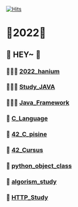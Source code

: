 [![Hits](https://hits.seeyoufarm.com/api/count/incr/badge.svg?url=https%3A%2F%2Fgithub.com%2FKang-SeoHyun%2F&count_bg=%2379C83D&title_bg=%23555555&icon=&icon_color=%23E7E7E7&title=hits&edge_flat=false)](https://hits.seeyoufarm.com)

# 💛2022💛

## 👋 HEY~ 👋

### 👩🏻‍💻 [2022_hanium](https://github.com/Kang-SeoHyun/2022_hanium)
### 👩🏻‍💻 [Study_JAVA](https://github.com/Kang-SeoHyun/Study_JAVA)
### 👩🏻‍💻 [Java_Framework](https://github.com/Kang-SeoHyun/Java_Framework)
### 🎨 [C_Language](https://github.com/Kang-SeoHyun/C_Language)
### 🎨 [42_C_pisine](https://github.com/Kang-SeoHyun/42_C_pisine)
### 🎨 [42_Cursus](https://github.com/Kang-SeoHyun/42_Cursus)
### 🤖 [python_object_class](https://github.com/Kang-SeoHyun/python_object_class)
### 🤖 [algorism_study](https://github.com/Kang-SeoHyun/algorism_study)
### 🎃 [HTTP_Study](https://github.com/Kang-SeoHyun/HTTP_Study)

<!--
C - 임베디드 하드웨어개발  
java - 대기업, 금융권, 국가기관, 웹  
     - 프레임 워크 : 스프링    
python - 스타트업, 인공지능 연구, 데이터 엔지니어
       - 프레임 워크: 플라스크(죽어감), D장고(묵직), fast api(요즘 추세)    
java script - 웹 프론트, 백  
            - 프레임 워크: 노드js(런타임환경), 네스트js
type script - 웹 풀스택, 웹개발 아니면 의미없음
            - 프레임 워크: 노드  
pyscrip - 파이썬버전 html 코딩
kotlin - 자바 대체 언어, 문법깔끔하고 자바랑 100프로 호환가능  
C++ - 게임, 인공지능 실무
-->
